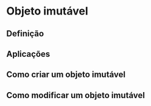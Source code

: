 # Objeto imutável
## Definição
## Aplicações
## Como criar um objeto imutável
## Como modificar um objeto imutável
